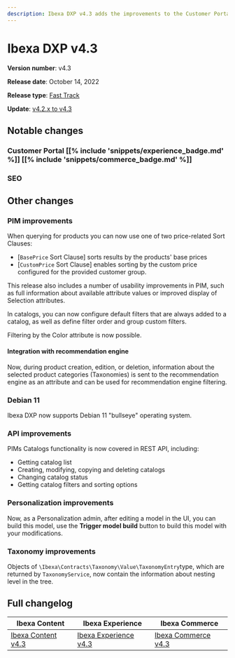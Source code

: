 ```yaml
---
description: Ibexa DXP v4.3 adds the improvements to the Customer Portal, PIM and SEO.
---
```


# Ibexa DXP v4.3

**Version number**: v4.3

**Release date**: October 14, 2022

**Release type**: [Fast Track](https://support.ibexa.co/Public/service-life)

**Update**: [v4.2.x to v4.3]()

## Notable changes

### Customer Portal [[% include 'snippets/experience_badge.md' %]] [[% include 'snippets/commerce_badge.md' %]]

### SEO

## Other changes

### PIM improvements

When querying for products you can now use one of two price-related Sort Clauses:

- [`BasePrice` Sort Clause] sorts results by the products' base prices
- [`CustomPrice` Sort Clause] enables sorting by the custom price configured for the provided customer group.

This release also includes a number of usability improvements in PIM,
such as full information about available attribute values or improved display of Selection attributes.

In catalogs, you can now configure default filters that are always added to a catalog,
as well as define filter order and group custom filters.

Filtering by the Color attribute is now possible.

#### Integration with recommendation engine

Now, during product creation, edition, or deletion, information about the selected product categories (Taxonomies) is sent to the recommendation engine as an attribute and can
be used for recommendation engine filtering.

### Debian 11

Ibexa DXP now supports Debian 11 "bullseye" operating system.

### API improvements

PIMs Catalogs functionality is now covered in REST API, including:

- Getting catalog list
- Creating, modifying, copying and deleting catalogs
- Changing catalog status
- Getting catalog filters and sorting options

### Personalization improvements

Now, as a Personalization admin, after editing a model in the UI, you can build this model, use the **Trigger model build** button to build this model 
with your modifications.

### Taxonomy improvements

Objects of `\Ibexa\Contracts\Taxonomy\Value\TaxonomyEntry`type, which are returned by `TaxonomyService`, now contain the information about nesting level in the tree.

## Full changelog

| Ibexa Content  | Ibexa Experience  | Ibexa Commerce |
|--------------|------------|------------|
| [Ibexa Content v4.3](https://github.com/ibexa/content/releases/tag/v4.3.0) | [Ibexa Experience v4.3](https://github.com/ibexa/experience/releases/tag/v4.3.0) | [Ibexa Commerce v4.3](https://github.com/ibexa/commerce/releases/tag/v4.3.0)|
